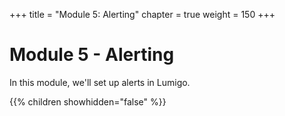 +++
title = "Module 5: Alerting"
chapter = true
weight = 150
+++

# Module 5 - Alerting

In this module, we'll set up alerts in Lumigo.

{{% children showhidden="false" %}}